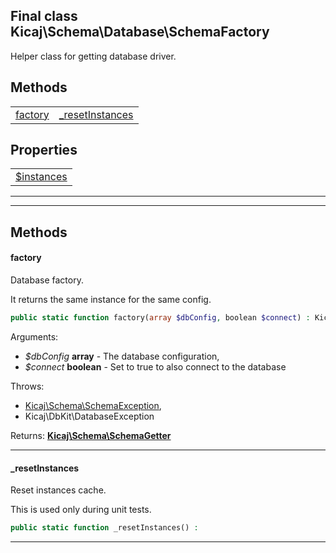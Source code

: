 ## Final class Kicaj\Schema\Database\SchemaFactory
Helper class for getting database driver.

## Methods

|                                      |                                      |
| ------------------------------------ | ------------------------------------ |
|         [factory](#factory)          | [_resetInstances](#_resetinstances)  |

## Properties

|                            |
| -------------------------- |
|  [$instances](#instances)  |

-------

-------
## Methods
#### factory
Database factory.

It returns the same instance for the same config.
```php
public static function factory(array $dbConfig, boolean $connect) : Kicaj\Schema\SchemaGetter
```
Arguments:
- _$dbConfig_ **array** - The database configuration, 
- _$connect_ **boolean** - Set to true to also connect to the database

Throws:
- [Kicaj\Schema\SchemaException](Kicaj-Schema-SchemaException.md), 
- Kicaj\DbKit\DatabaseException

Returns: **[Kicaj\Schema\SchemaGetter](Kicaj-Schema-SchemaGetter.md)**

-------
#### _resetInstances
Reset instances cache.

This is used only during unit tests.
```php
public static function _resetInstances() : 
```

-------
